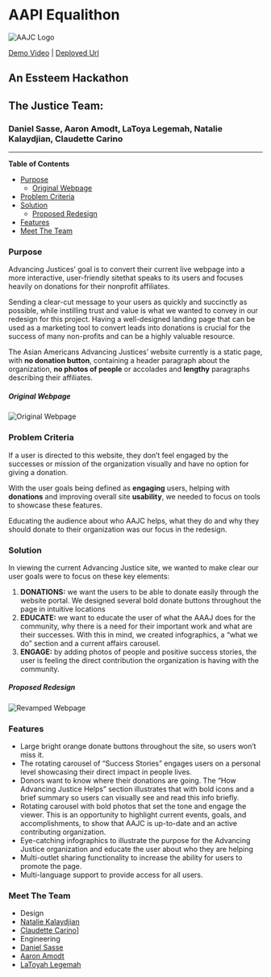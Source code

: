 
# AAPI Equalithon 

![AAJC Logo](https://i.imgur.com/XOD9l7T.png)

[Demo Video](https://youtu.be/20bi-eMu-_s) | [Deployed Url](https://aapi-justice-team.netlify.app/)

## An Essteem Hackathon
## The Justice Team:
### Daniel Sasse, Aaron Amodt, LaToya Legemah, Natalie Kalaydjian, Claudette Carino 

---

__Table of Contents__
* [Purpose](#purpose)
  * [Original Webpage](#original)
* [Problem Criteria](#problem-criteria)
* [Solution](#solution)
  * [Proposed Redesign](#proposal)
* [Features](#features)
* [Meet The Team](#meet-the-team)


### Purpose

Advancing Justices’ goal is to convert their current live webpage into a more interactive, user-friendly sitethat speaks to its users and focuses heavily on donations for their nonprofit affiliates.

Sending a clear-cut message to your users as quickly and succinctly as possible, while instilling trust and value is what we wanted to convey in our redesign for this project. 
Having a well-designed landing page that can be used as a marketing tool to convert leads into donations is crucial for the success of many non-profits and can be a highly valuable resource.

The Asian Americans Advancing Justices’ website currently is a static page, with __no donation button__, containing a header paragraph about the organization, __no photos of people__ or accolades and __lengthy__ paragraphs describing their affiliates.

##### Original Webpage
  ![Original Webpage](https://github.com/dsasse07/essteem-aapi-justice-team/raw/main/public/images/Readme-images/aajcOriginal.png)

### Problem Criteria

If a user is directed to this website, they don’t feel engaged by the successes or mission of the organization visually and have no option for giving a donation.

With the user goals being defined as __engaging__ users, helping with __donations__ and improving overall site __usability__, we needed to focus on tools to showcase these features.

Educating the audience about who AAJC helps, what they do and why they should donate to their organization was our focus in the redesign.

### Solution

In viewing the current Advancing Justice site, we wanted to make clear our user goals were to focus on these key elements:
1. __DONATIONS:__ we want the users to be able to donate easily through the website portal. We designed  several bold donate buttons throughout the page in intuitive locations
2. __EDUCATE:__ we want to educate the user of what the AAAJ does for the community, why there is a need for their important work and what are their successes. With this in mind, we created infographics, a “what we do” section and a current affairs carousel.
3. __ENGAGE:__ by adding photos of people and positive success stories, the user is feeling the direct contribution the organization is having with the community.

##### Proposed Redesign

![Revamped Webpage](https://github.com/dsasse07/essteem-aapi-justice-team/raw/main/public/images/Readme-images/aajcNew.png)

### Features

* Large bright orange donate buttons throughout the site, so users won’t miss it. 
* The rotating carousel of “Success Stories” engages users on a personal level showcasing their direct impact in people lives.
* Donors want to know where their donations are going. The “How Advancing Justice Helps” section illustrates that with bold icons and a brief summary so users can visually see and read this info briefly.
* Rotating carousel with bold photos that set the tone and engage the viewer. This is an opportunity to highlight current events, goals, and accomplishments, to show that AAJC is up-to-date and an active contributing organization.
* Eye-catching infographics to illustrate the purpose for the Advancing Justice organization and educate the user about who they are helping
* Multi-outlet sharing functionality to increase the ability for users to promote the page.
* Multi-language support to provide access for all users.


### Meet The Team

* Design
 * [Natalie Kalaydjian](http://nataliekdesigns.com)
 * [Claudette Carino](https://www.claudettecarino.page)]
* Engineering
 * [Daniel Sasse](https://github.com/dsasse07)
 * [Aaron Amodt](https://github.com/amodttech)
 * [LaToyah Legemah](https://github.com/latoyale)
